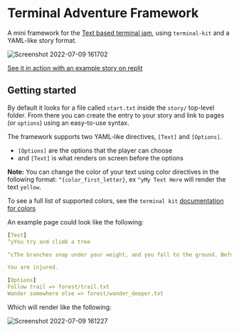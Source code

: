# Terminal Adventure Framework

A mini framework for the [Text based terminal jam](https://itch.io/jam/textbased-jam), using `terminal-kit` and a YAML-like story format.

![Screenshot 2022-07-09 161702](https://user-images.githubusercontent.com/6498610/178121277-40f4af9d-3937-4986-acfc-c12249d6122c.png)


[See it in action with an example story on replit](https://replit.com/@yochrisbolton/text-game-jam)

## Getting started
By default it looks for a file called `start.txt` inside the `story/` top-level folder. From there you can create the entry to your story and link to pages (or `options`) using an easy-to-use syntax.

The framework supports two YAML-like directives, `[Text]` and `[Options]`.
- `[Options]` are the options that the player can choose
- and `[Text]` is what renders on screen before the options

**Note:** You can change the color of your text using color directives in the following format: `^{color_first_letter}`, ex `^yMy Text Here` will render the text `yellow`.

To see a full list of supported colors, see the `terminal kit` [documentation for colors](https://github.com/cronvel/terminal-kit/blob/master/doc/low-level.md#ref.colors)

An example page could look like the following:
```yaml
[Text]
^yYou try and climb a tree

^cThe branches snap under your weight, and you fall to the ground. Before you fall you see what looks like a trail ahead of you.

You are injured.

[Options]
Follow trail => forest/trail.txt
Wander somewhere else => forest/wander_deeper.txt
```
Which will render like the following:

![Screenshot 2022-07-09 161227](https://user-images.githubusercontent.com/6498610/178121257-06ee999c-ecf2-4adb-bffb-a1a44bc6eca1.png)

